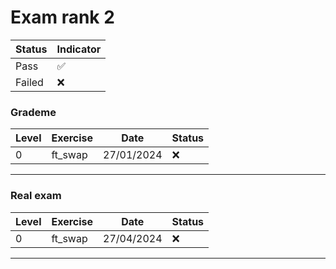 # Exam rank 2 


| Status  | Indicator  |
|---------|------------|
| Pass    | ✅         |
| Failed  | ❌         |



### Grademe


| Level            |      Exercise      | Date             | Status        |
|------------------|--------------------|------------------|---------------|
| 0                |      ft_swap       | 27/01/2024       | ❌            |





---


### Real exam

| Level            |    Exercise      |      Date         | Status  |
|------------------|------------------|-------------------|---------|
| 0                | ft_swap          |   27/04/2024      |   ❌    |




---
